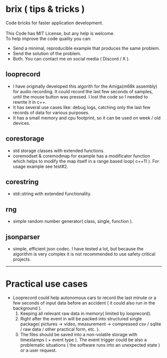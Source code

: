 # brix ( tips & tricks )
Code bricks for faster application development.<br><br>
This Code has MIT License, but any help is welcome.<br>
To help improve the code quality you can:
- Send a minimal, reproducible example that produces the same problem.
- Send the solution of the problem.
- Both.
You can contact me on social media ( Discord / X ).

## looprecord
- I have originally developed this algorith for the Amiga(m68k assembly) for audio recording. It could record the last few seconds of samples, until the mouse button was pressed. I lost the code so I needed to rewrite it in c++.
- It has several use cases like: debug logs, catching only the last few records of data for various purposes.
- It has a small memory and cpu footprint, so it can be used on week / old devices.

## corestorage
- std storage classes with extended functions.
- coremodset & coremodmap for example has a modificator function which helps to modify the map itself in a range based loop( c++11 ). For usage example see test#2.

## corestring
- std::string with extended functionality.

## rng
- simple random number generator( class, single, function ).

## jsonparser
- simple, efficient json codec. I have tested a lot, but because the algorithm is very complex it is not recommended to use safety critical projects.
---
# Practical use cases
- Looprecord could help autonomous cars to record the last minute or a few seconds of input data before an accident ( it could also run in the background ).
  1. Keeping all relevant raw data in memory( limited by looprecord).
  2. Right after the event in will be packed into structured single package( pictures -> video, measurement -> compressed csv / sqlite / raw data / other practical form, etc. ).
  3. The files should be saved into a non-volatile storage with timestamps ( + event type ).
  The event trigger could be also a problematic situations ( the software runs into an unexpected state ) or a user request.
